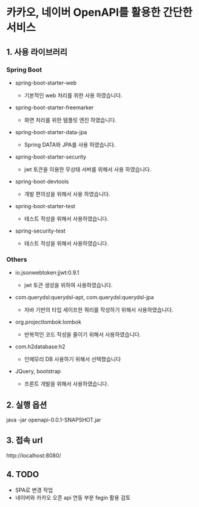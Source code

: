 # 카카오, 네이버 OpenAPI를 활용한 간단한 서비스

## 1. 사용 라이브러리

### Spring Boot

* spring-boot-starter-web
  * 기본적인 web 처리를 위한 사용 하였습니다.

* spring-boot-starter-freemarker
  * 화면 처리를 위한 템플릿 엔진 하였습니다.

* spring-boot-starter-data-jpa
  * Spring DATA와 JPA를 사용 하였습니다.

* spring-boot-starter-security
  * jwt 토큰을 이용한 무상태 서버를 위해서 사용 하였습니다.

* spring-boot-devtools
  * 개발 편의성을 위해서 사용 하였습니다.

* spring-boot-starter-test
  * 테스트 작성을 위해서 사용하였습니다.

* spring-security-test
  * 테스트 작성을 위해서 사용하였습니다.

### Others

* io.jsonwebtoken:jjwt:0.9.1
  * jwt 토큰 생성을 위하여 사용하였습니다.

* com.querydsl:querydsl-apt, com.querydsl:querydsl-jpa
  * 자바 기반의 타입 세이프한 쿼리를 작성하기 위해서 사용하였습니다.

* org.projectlombok:lombok
  * 반복적인 코드 작성을 줄이기 위해서 사용하였습니다.

* com.h2database:h2
  * 인메모리 DB 사용하기 위해서 선택했습니다

* JQuery, bootstrap
  * 프론트 개발을 위해서 사용하였습니다.

## 2. 실행 옵션

java -jar openapi-0.0.1-SNAPSHOT.jar

## 3. 접속 url

http://localhost:8080/

## 4. TODO

* SPA로 변경 작업 
* 네이버와 카카오 오픈 api 연동 부분 fegin 활용 검토